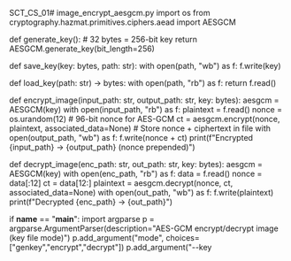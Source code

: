 SCT_CS_01# image_encrypt_aesgcm.py
import os
from cryptography.hazmat.primitives.ciphers.aead import AESGCM

def generate_key():
    # 32 bytes = 256-bit key
    return AESGCM.generate_key(bit_length=256)

def save_key(key: bytes, path: str):
    with open(path, "wb") as f:
        f.write(key)

def load_key(path: str) -> bytes:
    with open(path, "rb") as f:
        return f.read()

def encrypt_image(input_path: str, output_path: str, key: bytes):
    aesgcm = AESGCM(key)
    with open(input_path, "rb") as f:
        plaintext = f.read()
    nonce = os.urandom(12)  # 96-bit nonce for AES-GCM
    ct = aesgcm.encrypt(nonce, plaintext, associated_data=None)
    # Store nonce + ciphertext in file
    with open(output_path, "wb") as f:
        f.write(nonce + ct)
    print(f"Encrypted {input_path} -> {output_path} (nonce prepended)")

def decrypt_image(enc_path: str, out_path: str, key: bytes):
    aesgcm = AESGCM(key)
    with open(enc_path, "rb") as f:
        data = f.read()
    nonce = data[:12]
    ct = data[12:]
    plaintext = aesgcm.decrypt(nonce, ct, associated_data=None)
    with open(out_path, "wb") as f:
        f.write(plaintext)
    print(f"Decrypted {enc_path} -> {out_path}")

if __name__ == "__main__":
    import argparse
    p = argparse.ArgumentParser(description="AES-GCM encrypt/decrypt image (key file mode)")
    p.add_argument("mode", choices=["genkey","encrypt","decrypt"])
    p.add_argument("--key

